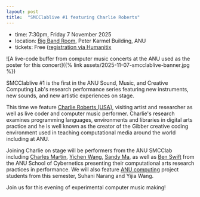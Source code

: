 ```yaml
---
layout: post
title:  "SMCClablive #1 featuring Charlie Roberts"
---
```


- time: 7:30pm, Friday 7 November 2025
- location: [Big Band Room](https://studentvip.com.au/anu/main/maps/140822), Peter Karmel Building, ANU
- tickets: Free ([registration via Humanitix](https://events.humanitix.com/smcclablive-1)

![A live-code buffer from computer music concerts at the ANU used as the poster for this concert]({% link assets/2025-11-07-smcclablive-banner.jpg %})

SMCClablive #1 is the first in the ANU Sound, Music, and Creative Computing
Lab's research performance series featuring new instruments, new sounds, and
new artistic experiences on stage.

This time we feature [Charlie Roberts (USA)](https://charlie-roberts.com/),
visiting artist and researcher as well as live coder and computer music
performer. Charlie's research examines programming languages, environments and
libraries in digital arts practice and he is well known as the creator of the
Gibber creative coding environment used in teaching computational media around
the world including at ANU.

Joining Charlie on stage will be performers from the ANU SMCClab including
[Charles Martin](https://charlesmartin.au), [Yichen
Wang](https://www.yichenwang.io/), [Sandy Ma](https://snud.me/), as well as
[Ben Swift](https://benswift.me/) from the ANU School of Cybernetics presenting
their computational arts research practices in performance. We will also
feature [ANU computing](https://comp.anu.edu.au) project students from this
semester, Suhani Narang and Yijia Wang.

Join us for this evening of experimental computer music making!

